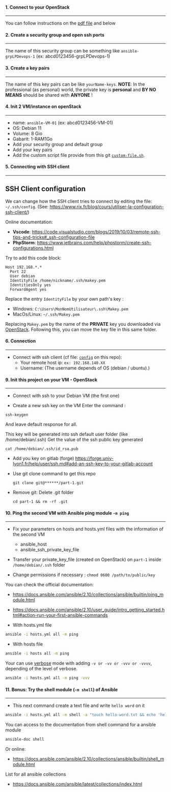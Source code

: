 #### 1. Connect to your OpenStack
----


You can follow instructions on the [pdf file](Openstack%20Horizon%20interface%20web%20cliente.pdf) and below

#### 2. Create a security group and open ssh ports
----

The  name of this security group can be something like ```ansible-grpLPDevops-1``` (ex: abcd0123456-grpLPDevops-1)

#### 3. Create a key pairs
----

The name of this key pairs can be like ```yourName-keys```.
**NOTE**: In the professional (as personal) world, the private key is __personal__ and __BY NO MEANS__ should be shared with __ANYONE__ !

#### 4. Init 2 VM/instance on openStack
----

- name: ```ansible-VM-01``` (ex: abcd0123456-VM-01)
- OS: Debian 11
- Volume: 8 Gio
- Gabarit: 1-RAM1Go
- Add your security group and default group
- Add your key pairs
- Add the custom script file provide from this git [```custom-file.sh```](custom-file.sh).

#### 5. Connecting with SSH client
----
## SSH Client configuration

We can change how the SSH client tries to connect by editing the file: `~/.ssh/config`. (See: https://www.rix.fr/blog/cours/utiliser-la-configuration-ssh-client/)

Online documentation:
- **Vscode**: https://code.visualstudio.com/blogs/2019/10/03/remote-ssh-tips-and-tricks#_ssh-configuration-file
- **PhpStorm**: https://www.jetbrains.com/help/phpstorm/create-ssh-configurations.html

Try to add this code block:

```ssh
Host 192.168.*.*
  Port 22
  User debian
  IdentityFile /home/nickname/.ssh/makey.pem
  IdentitiesOnly yes
  ForwardAgent yes
```

Replace the entry `IdentityFile` by your own path's key :
- Windows: `C:\Users\MonNomUtilisateur\.ssh\Makey.pem`
- MacOs/Linux: `~/.ssh/Makey.pem`

Replacing `Makey.pem` by the name of the **PRIVATE** key you downloaded via [OpenStack](https://iutdoua-os.univ-lyon1.fr/).
Following this, you can move the key file in this same folder.

#### 6. Connection
----
- Connect with ssh client (cf file: [`config`](config) on this repo):
    - Your remote host ip: ```ex: 192.168.140.XX```
    - Username: (The username depends of OS (debian / ubuntu).)

#### 9. Init this project on your VM - OpenStack
----
- Connect with ssh to your Debian VM (the first one)

- Create a new ssh key on the VM
Enter the command :
```shell script
ssh-keygen
```
And leave default response for all.

This key will be generated into ssh default user folder (like /home/debian/.ssh)
Get the value of the ssh public key generated
```shell script
cat /home/debian/.ssh/id_rsa.pub
```

- Add you key on gitlab (forge)
  https://forge.univ-lyon1.fr/help/user/ssh.md#add-an-ssh-key-to-your-gitlab-account

- Use git clone command to get this repo

    ```git clone git@******/part-1.git```

- Remove git: Delete .git folder

    ```cd part-1 && rm -rf .git```

#### 10. Ping the second VM with Ansible ping module ```-m ping```
----

- Fix your parameters on hosts and hosts.yml files with the information of the second VM
    - ansible_host
    - ansible_ssh_private_key_file

- Transfer your private_key_file (created on OpenStack) on `part-1` inside `/home/debian/.ssh` folder
- Change permissions if necessary : `chmod 0600 /path/to/public/key`

You can check the official documentation:
- https://docs.ansible.com/ansible/2.10/collections/ansible/builtin/ping_module.html
- https://docs.ansible.com/ansible/2.10/user_guide/intro_getting_started.html#action-run-your-first-ansible-commands

- With hosts.yml file
```bash
ansible -i hosts.yml all -m ping
```
- With hosts file
```bash
ansible -i hosts all -m ping
```

Your can use [verbose](https://fr.wiktionary.org/wiki/verbose) mode with adding ```-v or -vv or -vvv or -vvvv```, depending of the level of verbose.
```bash
ansible -i hosts.yml all -m ping -vvv
```

#### 11. Bonus: Try the shell module (```-m shell```) of Ansible
----

- This next command create a text file and write ```hello word``` on it
```bash
ansible -i hosts.yml all -m shell -a "touch hello-word.txt && echo 'hello word' > hello-word.txt" -vvv
```

You can access to the documentation from shell command for a ansible module
```bash
ansible-doc shell
```
Or online:
- https://docs.ansible.com/ansible/2.10/collections/ansible/builtin/shell_module.html

List for all ansible collections
- https://docs.ansible.com/ansible/latest/collections/index.html
